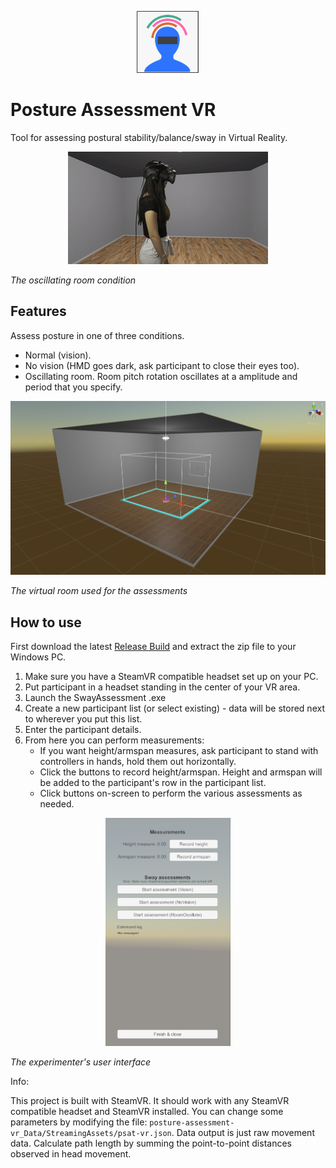 <p align="center">
  <img src="media/icon.png" width="100">
</p>

# Posture Assessment VR

Tool for assessing postural stability/balance/sway in Virtual Reality.

<p align="center">
  <img src="media/room-oscillate.gif">
  
  <i>The oscillating room condition</i>
</p>

## Features

Assess posture in one of three conditions.
* Normal (vision).
* No vision (HMD goes dark, ask participant to close their eyes too).
* Oscillating room. Room pitch rotation oscillates at a amplitude and period that you specify.

<p align="center">
  <img src="media/room.png">
  
  <i>The virtual room used for the assessments</i>
</p>

## How to use

First download the latest [Release Build](https://github.com/immersivecognition/posture-assessment-vr/releases/tag/2) and extract the zip file to your Windows PC.

1. Make sure you have a SteamVR compatible headset set up on your PC.
2. Put participant in a headset standing in the center of your VR area.
3. Launch the SwayAssessment .exe
4. Create a new participant list (or select existing) - data will be stored next to wherever you put this list.
5. Enter the participant details.
6. From here you can perform measurements:
    * If you want height/armspan measures, ask participant to stand with controllers in hands, hold them out horizontally.
    * Click the buttons to record height/armspan. Height and armspan will be added to the participant's row in the participant list.
    * Click buttons on-screen to perform the various assessments as needed.

<p align="center">
  <img src="media/ui.png" width="200">
  
  <i>The experimenter's user interface</i>
</p>

Info:

This project is built with SteamVR. It should work with any SteamVR compatible headset and SteamVR installed.
You can change some parameters by modifying the file: `posture-assessment-vr_Data/StreamingAssets/psat-vr.json`.
Data output is just raw movement data. Calculate path length by summing the point-to-point distances observed in head movement.
